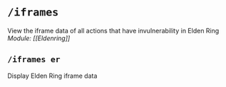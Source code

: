 # `/iframes`
View the iframe data of all actions that have invulnerability in Elden Ring
*Module: [[Eldenring]]*
## `/iframes er`
Display Elden Ring iframe data
